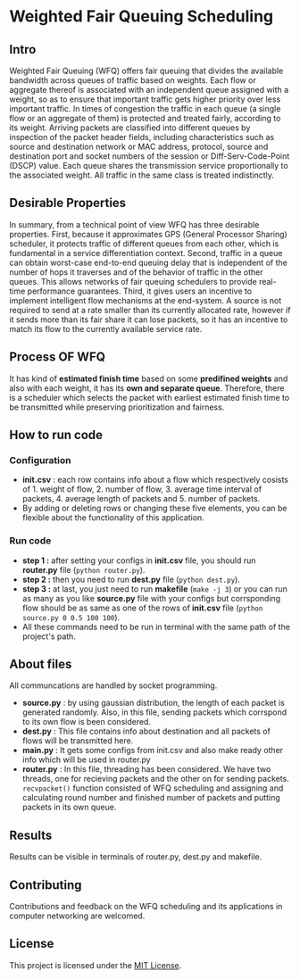 # Weighted Fair Queuing Scheduling

## Intro
Weighted Fair Queuing (WFQ) offers fair queuing
that divides the available bandwidth across queues of
traffic based on weights. Each flow or aggregate thereof is
associated with an independent queue assigned with a
weight, so as to ensure that important traffic gets higher
priority over less important traffic. In times of congestion
the traffic in each queue (a single flow or an aggregate of
them) is protected and treated fairly, according to its
weight.
Arriving packets are classified into different queues by
inspection of the packet header fields, including
characteristics such as source and destination network or
MAC address, protocol, source and destination port and
socket numbers of the session or Diff-Serv-Code-Point (DSCP) value. Each queue shares the transmission service
proportionally to the associated weight. All traffic in the
same class is treated indistinctly.
## Desirable Properties
In summary, from a technical point of view WFQ has
three desirable properties. First, because it approximates
GPS (General Processor Sharing) scheduler, it protects
traffic of different queues from each other, which is
fundamental in a service differentiation context. Second,
traffic in a queue can obtain worst-case end-to-end
queuing delay that is independent of the number of hops it
traverses and of the behavior of traffic in the other queues.
This allows networks of fair queuing schedulers to provide
real-time performance guarantees. Third, it gives users an
incentive to implement intelligent flow mechanisms at the
end-system. A source is not required to send at a rate
smaller than its currently allocated rate, however if it sends
more than its fair share it can lose packets, so it has an
incentive to match its flow to the currently available
service rate.

## Process OF WFQ
It has kind of **estimated finish time** based on some **predifined weights** and also with each weight, it has its **own and separate queue**. 
Therefore, there is a scheduler which selects the packet with earliest estimated finish time to be transmitted while preserving prioritization and fairness.

## How to run code 
### **Configuration**

- **init.csv** : each row contains info about a flow which respectively cosists of 1. weight of flow, 2. number of flow, 3. average time interval of packets, 4. average length of packets and 5. number of packets.
- By adding or deleting rows or changing these five elements, you can be flexible about the functionality of this application.

### **Run code**
  - **step 1 :** after setting your configs in **init.csv** file, you should run **router.py** file (```python router.py```).
  - **step 2 :** then you need to run **dest.py** file (```python dest.py```).
  - **step 3 :** at last, you just need to run **makefile** (```make -j 3```) or you can run as many as you like **source.py** file with your configs but corrsponding flow should be as same as one of the rows of **init.csv** file (```python source.py 0 0.5 100 100```).
  - All these commands need to be run in terminal with the same path of the project's path.
## About files
All communcations are handled by socket programming.
- **source.py** : by using gaussian distribution, the length of each packet is generated randomly. Also, in this file, sending packets which corrspond to its own flow is been considered.
- **dest.py** : This file contains info about destination and all packets of flows will be transmitted here.
- **main.py** : It gets some configs from init.csv and also make ready other info which will be used in router.py
- **router.py** : In this file, threading has been considered. We have two threads, one for recieving packets and the other on for sending packets. ```recvpacket()``` function consisted of WFQ scheduling and assigning and calculating round number and finished number of packets and putting packets in its own queue. 

## Results
Results can be visible in terminals of router.py, dest.py and makefile.
## Contributing
Contributions and feedback on the WFQ scheduling and its applications in computer networking are welcomed. 

## License
This project is licensed under the [MIT License](https://opensource.org/licenses/MIT).
